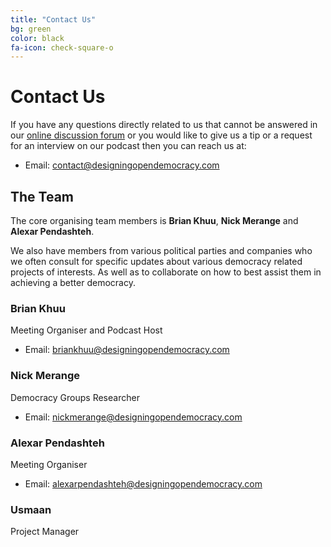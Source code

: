 ```yaml
---
title: "Contact Us"
bg: green
color: black
fa-icon: check-square-o
---
```


# Contact Us

If you have any questions directly related to us that cannot be answered in our [online discussion forum](https://discuss.designingopendemocracy.com/) or you would like to give us a tip or a request for an interview on our podcast then you can reach us at:

* Email: [contact@designingopendemocracy.com](mailto:contact+website@designingopendemocracy.com?subject=Website)


## The Team

The core organising team members is **Brian Khuu**, **Nick Merange** and **Alexar Pendashteh**.

We also have members from various political parties and companies who we often consult for specific updates about various democracy related projects of interests. As well as to collaborate on how to best assist them in achieving a better democracy.


### Brian Khuu

Meeting Organiser and Podcast Host

* Email: [briankhuu@designingopendemocracy.com](mailto:contact+website@designingopendemocracy.com?subject=Website)



### Nick Merange

Democracy Groups Researcher

* Email: [nickmerange@designingopendemocracy.com](mailto:contact+website@designingopendemocracy.com?subject=Website)


### Alexar Pendashteh

Meeting Organiser

* Email: [alexarpendashteh@designingopendemocracy.com](mailto:contact+website@designingopendemocracy.com?subject=Website)


### Usmaan

Project Manager


<!--
### Simon Gnieslaw
  --->
